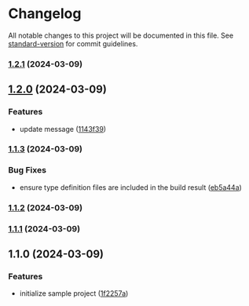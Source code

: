 # Changelog

All notable changes to this project will be documented in this file. See [standard-version](https://github.com/conventional-changelog/standard-version) for commit guidelines.

### [1.2.1](https://github.com/nabeliwo/sample-package/compare/v1.2.0...v1.2.1) (2024-03-09)

## [1.2.0](https://github.com/nabeliwo/sample-package/compare/v1.1.3...v1.2.0) (2024-03-09)


### Features

* update message ([1143f39](https://github.com/nabeliwo/sample-package/commit/1143f393fa7bc2712a6280aa846f09c7c7041ce9))

### [1.1.3](https://github.com/nabeliwo/sample-package/compare/v1.1.2...v1.1.3) (2024-03-09)


### Bug Fixes

* ensure type definition files are included in the build result ([eb5a44a](https://github.com/nabeliwo/sample-package/commit/eb5a44a6c6edf2bf9550a6da28383f54d8305624))

### [1.1.2](https://github.com/nabeliwo/sample-package/compare/v1.1.1...v1.1.2) (2024-03-09)

### [1.1.1](https://github.com/nabeliwo/sample-package/compare/v1.1.0...v1.1.1) (2024-03-09)

## 1.1.0 (2024-03-09)


### Features

* initialize sample project ([1f2257a](https://github.com/nabeliwo/sample-package/commit/1f2257a1ce22f15ceb18f2e5d1c98961d928b281))

